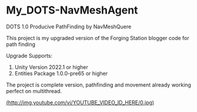 # My_DOTS-NavMeshAgent
 DOTS 1.0 Producive PathFinding by NavMeshQuere
 
This project is my upgraded version of the Forging Station blogger code for path finding

Upgrade Supports: 
1) Unity Version 2022.1 or higher 
2) Entities Package 1.0.0-pre65 or higher


The project is complete version, pathfinding and movement already working perfect on multithread.

[(http://img.youtube.com/vi/YOUTUBE_VIDEO_ID_HERE/0.jpg)](https://www.youtube.com/watch?v=NwEGz1hIwsw&t=2s&ab_channel=ESTETICAChannel)


